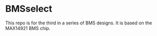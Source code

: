 # BMSselect

This repo is for the third in a series of BMS designs. It is based on the MAX14921 BMS chip.
